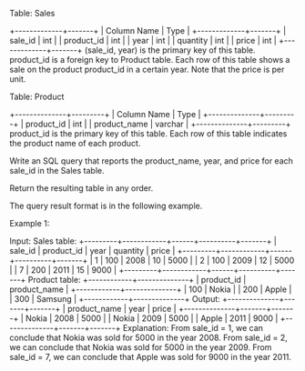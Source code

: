  Table: Sales
 
 
 +-------------+-------+
 | Column Name | Type  |
 +-------------+-------+
 | sale_id     | int   |
 | product_id  | int   |
 | year        | int   |
 | quantity    | int   |
 | price       | int   |
 +-------------+-------+
 (sale_id, year) is the primary key of this table.
 product_id is a foreign key to Product table.
 Each row of this table shows a sale on the product product_id in a certain
 year.
 Note that the price is per unit.
 
 
 
 
 Table: Product
 
 
 +--------------+---------+
 | Column Name  | Type    |
 +--------------+---------+
 | product_id   | int     |
 | product_name | varchar |
 +--------------+---------+
 product_id is the primary key of this table.
 Each row of this table indicates the product name of each product.
 
 
 
 
 Write an SQL query that reports the product_name, year, and price for each
 sale_id in the Sales table.
 
 Return the resulting table in any order.
 
 The query result format is in the following example.
 
 
 Example 1:
 
 
 Input: 
 Sales table:
 +---------+------------+------+----------+-------+
 | sale_id | product_id | year | quantity | price |
 +---------+------------+------+----------+-------+ 
 | 1       | 100        | 2008 | 10       | 5000  |
 | 2       | 100        | 2009 | 12       | 5000  |
 | 7       | 200        | 2011 | 15       | 9000  |
 +---------+------------+------+----------+-------+
 Product table:
 +------------+--------------+
 | product_id | product_name |
 +------------+--------------+
 | 100        | Nokia        |
 | 200        | Apple        |
 | 300        | Samsung      |
 +------------+--------------+
 Output: 
 +--------------+-------+-------+
 | product_name | year  | price |
 +--------------+-------+-------+
 | Nokia        | 2008  | 5000  |
 | Nokia        | 2009  | 5000  |
 | Apple        | 2011  | 9000  |
 +--------------+-------+-------+
 Explanation: 
 From sale_id = 1, we can conclude that Nokia was sold for 5000 in the year
 2008.
 From sale_id = 2, we can conclude that Nokia was sold for 5000 in the year
 2009.
 From sale_id = 7, we can conclude that Apple was sold for 9000 in the year
 2011.
 
 


